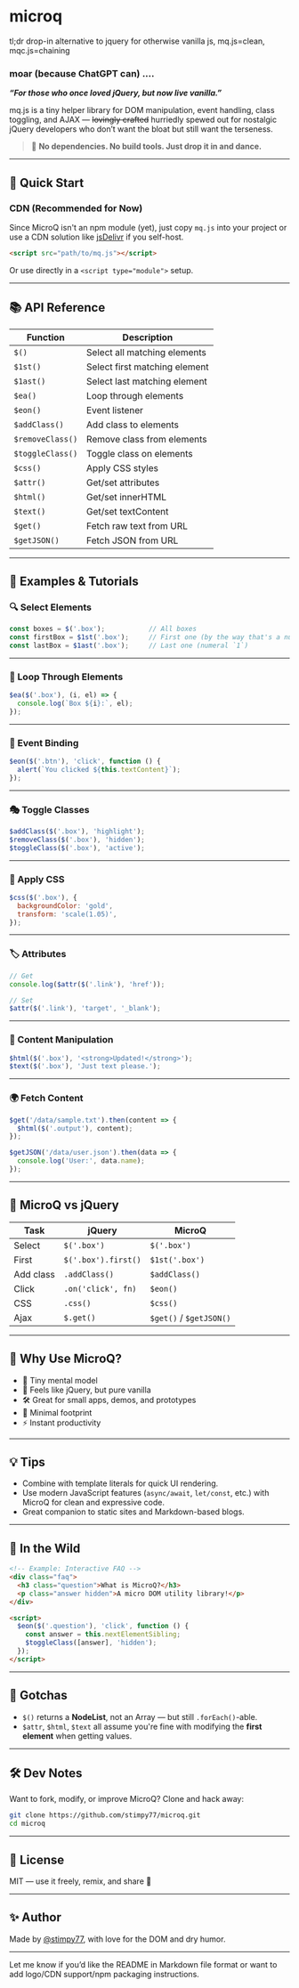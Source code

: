 # microq
tl;dr drop-in alternative to jquery for otherwise vanilla js, mq.js=clean, mqc.js=chaining

### moar (because ChatGPT can) ....

***“For those who once loved jQuery, but now live vanilla.”***

mq.js is a tiny helper library for DOM manipulation, event handling, class toggling, and AJAX — ~~lovingly crafted~~ hurriedly spewed out for nostalgic jQuery developers who don’t want the bloat but still want the terseness.

> 🍷 **No dependencies. No build tools. Just drop it in and dance.**

---

## 🚀 Quick Start

### CDN (Recommended for Now)

Since MicroQ isn't an npm module (yet), just copy `mq.js` into your project or use a CDN solution like [jsDelivr](https://www.jsdelivr.com/) if you self-host.

```html
<script src="path/to/mq.js"></script>
```

Or use directly in a `<script type="module">` setup.

---

## 📚 API Reference

| Function         | Description                   |
| ---------------- | ----------------------------- |
| `$()`            | Select all matching elements  |
| `$1st()`         | Select first matching element |
| `$1ast()`        | Select last matching element  |
| `$ea()`          | Loop through elements         |
| `$eon()`         | Event listener                |
| `$addClass()`    | Add class to elements         |
| `$removeClass()` | Remove class from elements    |
| `$toggleClass()` | Toggle class on elements      |
| `$css()`         | Apply CSS styles              |
| `$attr()`        | Get/set attributes            |
| `$html()`        | Get/set innerHTML             |
| `$text()`        | Get/set textContent           |
| `$get()`         | Fetch raw text from URL       |
| `$getJSON()`     | Fetch JSON from URL           |

---

## 🎨 Examples & Tutorials

### 🔍 Select Elements

```js
const boxes = $('.box');           // All boxes
const firstBox = $1st('.box');     // First one (by the way that's a numeral `1` not a lower-cased `L`)
const lastBox = $1ast('.box');     // Last one (numeral `1`)
```

---

### 🔁 Loop Through Elements

```js
$ea($('.box'), (i, el) => {
  console.log(`Box ${i}:`, el);
});
```

---

### 🧲 Event Binding

```js
$eon($('.btn'), 'click', function () {
  alert(`You clicked ${this.textContent}`);
});
```

---

### 🎭 Toggle Classes

```js
$addClass($('.box'), 'highlight');
$removeClass($('.box'), 'hidden');
$toggleClass($('.box'), 'active');
```

---

### 🎨 Apply CSS

```js
$css($('.box'), {
  backgroundColor: 'gold',
  transform: 'scale(1.05)',
});
```

---

### 🏷️ Attributes

```js
// Get
console.log($attr($('.link'), 'href'));

// Set
$attr($('.link'), 'target', '_blank');
```

---

### 🧠 Content Manipulation

```js
$html($('.box'), '<strong>Updated!</strong>');
$text($('.box'), 'Just text please.');
```

---

### 🌍 Fetch Content

```js
$get('/data/sample.txt').then(content => {
  $html($('.output'), content);
});

$getJSON('/data/user.json').then(data => {
  console.log('User:', data.name);
});
```

---

## 🧪 MicroQ vs jQuery

| Task      | jQuery              | MicroQ                  |
| --------- | ------------------- | ----------------------- |
| Select    | `$('.box')`         | `$('.box')`             |
| First     | `$('.box').first()` | `$1st('.box')`          |
| Add class | `.addClass()`       | `$addClass()`           |
| Click     | `.on('click', fn)`  | `$eon()`                |
| CSS       | `.css()`            | `$css()`                |
| Ajax      | `$.get()`           | `$get()` / `$getJSON()` |

---

## 🌈 Why Use MicroQ?

* 🧠 Tiny mental model
* 🥃 Feels like jQuery, but pure vanilla
* 🛠️ Great for small apps, demos, and prototypes
* 🤏 Minimal footprint
* ⚡ Instant productivity

---

## 💡 Tips

* Combine with template literals for quick UI rendering.
* Use modern JavaScript features (`async/await`, `let/const`, etc.) with MicroQ for clean and expressive code.
* Great companion to static sites and Markdown-based blogs.

---

## 🧪 In the Wild

```html
<!-- Example: Interactive FAQ -->
<div class="faq">
  <h3 class="question">What is MicroQ?</h3>
  <p class="answer hidden">A micro DOM utility library!</p>
</div>

<script>
  $eon($('.question'), 'click', function () {
    const answer = this.nextElementSibling;
    $toggleClass([answer], 'hidden');
  });
</script>
```

---

## 🧼 Gotchas

* `$()` returns a **NodeList**, not an Array — but still `.forEach()`-able.
* `$attr`, `$html`, `$text` all assume you're fine with modifying the **first element** when getting values.

---

## 🛠️ Dev Notes

Want to fork, modify, or improve MicroQ? Clone and hack away:

```bash
git clone https://github.com/stimpy77/microq.git
cd microq
```

---

## 📜 License

MIT — use it freely, remix, and share 🍻

---

## ✨ Author

Made by [@stimpy77](https://github.com/stimpy77), with love for the DOM and dry humor.

---

Let me know if you’d like the README in Markdown file format or want to add logo/CDN support/npm packaging instructions.
